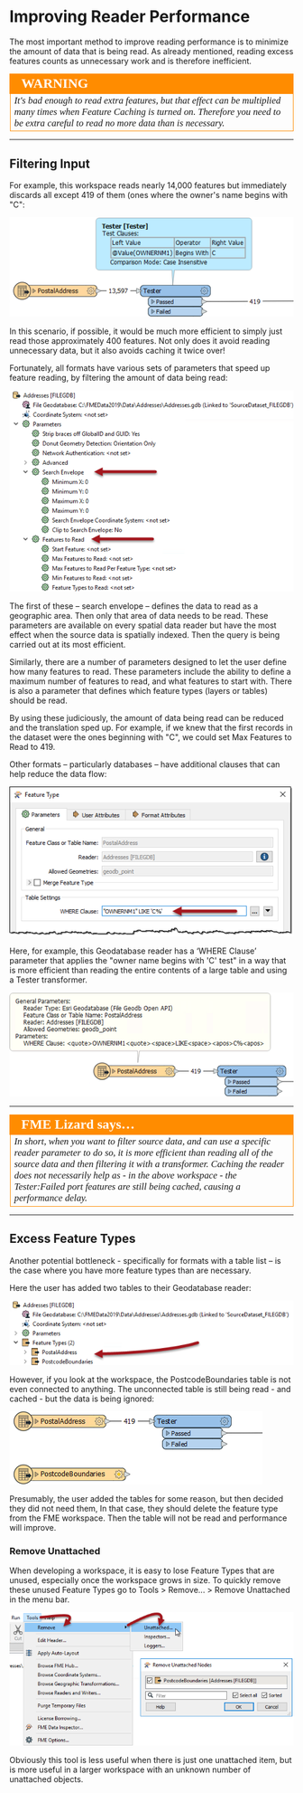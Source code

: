 # Improving Reader Performance #

The most important method to improve reading performance is to minimize the amount of data that is being read. As already mentioned, reading excess features counts as unnecessary work and is therefore inefficient.

<!--Warning Section--> 

<table style="border-spacing: 0px">
<tr>
<td style="vertical-align:middle;background-color:darkorange;border: 2px solid darkorange">
<i class="fa fa-exclamation-triangle fa-lg fa-pull-left fa-fw" style="color:white;padding-right: 12px;vertical-align:text-top"></i>
<span style="color:white;font-size:x-large;font-weight: bold;font-family:serif">WARNING</span>
</td>
</tr>

<tr>
<td style="border: 1px solid darkorange">
<span style="font-family:serif; font-style:italic; font-size:larger">
It's bad enough to read extra features, but that effect can be multiplied many times when Feature Caching is turned on. Therefore you need to be extra careful to read no more data than is necessary. 
</span>
</td>
</tr>
</table>

---

## Filtering Input ##

For example, this workspace reads nearly 14,000 features but immediately discards all except 419 of them (ones where the owner's name begins with "C":

![](./Images/Img2.010.ImprovingReaderPerformanceBadWorkspace.png)

In this scenario, if possible, it would be much more efficient to simply just read those approximately 400 features. Not only does it avoid reading unnecessary data, but it also avoids caching it twice over!

Fortunately, all formats have various sets of parameters that speed up feature reading, by filtering the amount of data being read:

![](./Images/Img2.011.ImprovingReaderPerformanceNavParams.png)

The first of these – search envelope – defines the data to read as a geographic area. Then only that area of data needs to be read. These parameters are available on every spatial data reader but have the most effect when the source data is spatially indexed. Then the query is being carried out at its most efficient.

Similarly, there are a number of parameters designed to let the user define how many features to read. These parameters include the ability to define a maximum number of features to read, and what features to start with. There is also a parameter that defines which feature types (layers or tables) should be read.

By using these judiciously, the amount of data being read can be reduced and the translation sped up. For example, if we knew that the first records in the dataset were the ones beginning with "C", we could set Max Features to Read to 419. 

Other formats – particularly databases – have additional clauses that can help reduce the data flow:

![](./Images/Img2.012.ImprovingReaderPerformanceSQLWhere.png)

Here, for example, this Geodatabase reader has a ‘WHERE Clause’ parameter that applies the "owner name begins with 'C' test" in a way that is more efficient than reading the entire contents of a large table and using a Tester transformer.

![](./Images/Img2.013.ImprovingReaderPerformanceSQLWhereResults.png)

---

<table style="border-spacing: 0px">
<tr>
<td style="vertical-align:middle;background-color:darkorange;border: 2px solid darkorange">
<i class="fa fa-quote-left fa-lg fa-pull-left fa-fw" style="color:white;padding-right: 12px;vertical-align:text-top"></i>
<span style="color:white;font-size:x-large;font-weight: bold;font-family:serif">FME Lizard says…</span>
</td>
</tr>

<tr>
<td style="border: 1px solid darkorange">
<span style="font-family:serif; font-style:italic; font-size:larger">
In short, when you want to filter source data, and can use a specific reader parameter to do so, it is more efficient than reading all of the source data and then filtering it with a transformer. Caching the reader does not necessarily help as - in the above workspace - the Tester:Failed port features are still being cached, causing a performance delay.
</span>
</td>
</tr>
</table>

---

## Excess Feature Types ##

Another potential bottleneck - specifically for formats with a table list – is the case where you have more feature types than are necessary.

Here the user has added two tables to their Geodatabase reader:

![](./Images/Img2.014.ReaderPerformanceFeatureTypeList.png)

However, if you look at the workspace, the PostcodeBoundaries table is not even connected to anything. The unconnected table is still being read - and cached - but the data is being ignored:

![](./Images/Img2.015.ReaderPerformanceUnusedFeatureType.png)

Presumably, the user added the tables for some reason, but then decided they did not need them, In that case, they should delete the feature type from the FME workspace. Then the table will not be read and performance will improve.

### Remove Unattached ###

When developing a workspace, it is easy to lose Feature Types that are unused, especially once the workspace grows in size. To quickly remove these unused Feature Types go to Tools > Remove... > Remove Unattached in the menu bar. 

![](./Images/Img2.016.RemoveUnattachedNodes.png)

Obviously this tool is less useful when there is just one unattached item, but is more useful in a larger workspace with an unknown number of unattached objects.